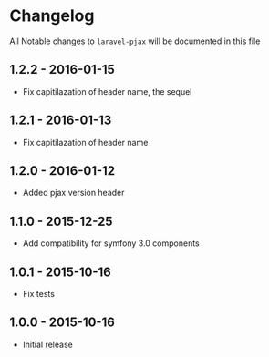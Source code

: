 # Changelog

All Notable changes to `laravel-pjax` will be documented in this file

## 1.2.2 - 2016-01-15
- Fix capitilazation of header name, the sequel

## 1.2.1 - 2016-01-13
- Fix capitilazation of header name

## 1.2.0 - 2016-01-12
- Added pjax version header 

## 1.1.0 - 2015-12-25
- Add compatibility for symfony 3.0 components

## 1.0.1 - 2015-10-16
- Fix tests

## 1.0.0 - 2015-10-16
- Initial release
